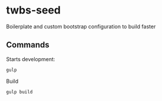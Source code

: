 # twbs-seed
Boilerplate and custom bootstrap configuration to build faster

## Commands

Starts development:
```sh
gulp
```
Build
```sh
gulp build
```
